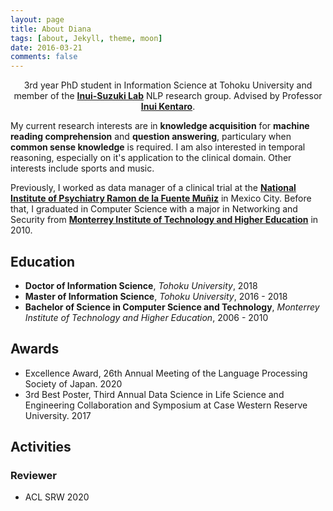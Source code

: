 ```yaml
---
layout: page
title: About Diana
tags: [about, Jekyll, theme, moon]
date: 2016-03-21
comments: false
---
```

    
<center>3rd year PhD student in Information Science at Tohoku University and member of the <a href="https://www.nlp.ecei.tohoku.ac.jp/" target="_blank"><b>Inui-Suzuki Lab</b></a> NLP research group. Advised by Professor <a href="http://www.cl.ecei.tohoku.ac.jp/~inui/" target="_blank"><b>Inui Kentaro</b></a>.</center>

My current research interests are in **knowledge acquisition** for **machine reading comprehension** and **question answering**, particulary when **common sense knowledge** is required. I am also interested in temporal reasoning, especially on it's application to the clinical domain. Other interests include sports and music. 

Previously, I worked as data manager of a clinical trial at the <a href="https://mentalhealth.apec.org/partners/mexico/mexico-ram%C3%B3n-de-la-fuente-mu%C3%B1iz-national-institute-psychiatry" target="_blank"><b>National Institute of Psychiatry Ramon de la Fuente Muñiz</b></a> in Mexico City. Before that, I graduated in Computer Science with a major in Networking and Security from <a href="https://tec.mx/en/ciudad-de-mexico" target="_blank"><b>Monterrey Institute of Technology and Higher Education</b></a> in 2010.

## Education
* **Doctor of Information Science**, *Tohoku University*, 2018
* **Master of Information Science**, *Tohoku University*, 2016 - 2018
* **Bachelor of Science in Computer Science and Technology**, *Monterrey Institute of Technology and Higher Education*, 2006 - 2010

## Awards
* Excellence Award, 26th Annual Meeting of the Language Processing Society of Japan. 2020
* 3rd Best Poster, Third Annual Data Science in Life Science and Engineering Collaboration and Symposium at Case Western Reserve University. 2017

## Activities
### Reviewer
* ACL SRW 2020
